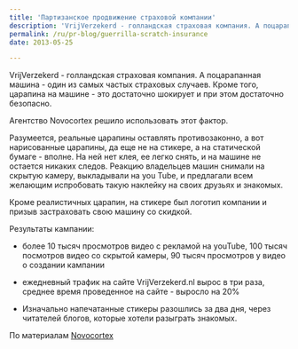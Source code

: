 ```yaml
---
title: 'Партизанское продвижение страховой компании'
description: 'VrijVerzekerd - голландская страховая компания. А поцарапанная машина - один из самых частых страховых случаев. Кроме того, царапина на машине - это достаточно шокирует и при этом достаточно безопасно.'
permalink: /ru/pr-blog/guerrilla-scratch-insurance
date: 2013-05-25

---
```


VrijVerzekerd - голландская страховая компания. А поцарапанная машина - один из самых частых страховых случаев. Кроме того, царапина на машине - это достаточно шокирует и при этом достаточно безопасно.

Агентство Novocortex решило использовать этот фактор.

Разумеется, реальные царапины оставлять противозаконно, а вот нарисованные царапины, да еще не на стикере, а на статической бумаге - вполне. На ней нет клея, ее легко снять, и на машине не остается никаких следов. Реакцию владельцев машин снимали на скрытую камеру, выкладывали на you Tube, и предлагали всем желающим испробовать такую наклейку на своих друзьях и знакомых.

Кроме реалистичных царапин, на стикере был логотип компании и призыв  застраховать свою машину со скидкой.

Результаты кампании:

 - более 10 тысяч просмотров видео с рекламой на youTube, 100 тысяч посмотров видео со скрытой камеры, 90 тысяч просмотров у видео о создании кампании

 - ежедневный трафик на сайте VrijVerzekerd.nl вырос в три раза, среднее время проведенное на сайте - выросло на 20%

 - Изначально напечатанные стикеры разошлись за два дня, через читателей блогов, которые хотели разыграть знакомых.

По материалам <a href="https://novocortex.com/work/guerrilla-marketing-campaign-scratches-on-your-car/">Novocortex</a>

